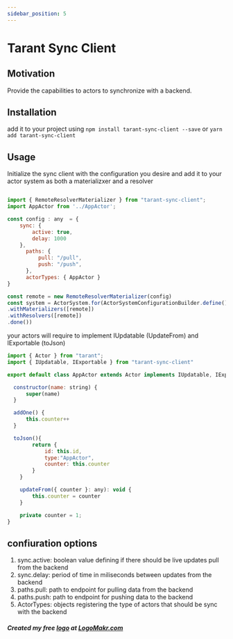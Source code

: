 ```yaml
---
sidebar_position: 5
---
```


# Tarant Sync Client

## Motivation

Provide the capabilities to actors to synchronize with a backend.

## Installation

add it to your project using `npm install tarant-sync-client --save` or `yarn add tarant-sync-client`

## Usage

Initialize the sync client with the configuration you desire and add it to your actor system as both a materializxer and a resolver

```js

import { RemoteResolverMaterializer } from "tarant-sync-client";
import AppActor from '../AppActor';

const config : any  = {
    sync: {
        active: true,
        delay: 1000
    },
      paths: {
          pull: "/pull", 
          push: "/push", 
      },
      actorTypes: { AppActor }
}

const remote = new RemoteResolverMaterializer(config)
const system = ActorSystem.for(ActorSystemConfigurationBuilder.define()
.withMaterializers([remote])
.withResolvers([remote])
.done()) 
```

your actors will require to implement IUpdatable (UpdateFrom) and IExportable (toJson)

```js
import { Actor } from "tarant";
import { IUpdatable, IExportable } from "tarant-sync-client"

export default class AppActor extends Actor implements IUpdatable, IExportable {

  constructor(name: string) {
      super(name)
  }

  addOne() {
      this.counter++
  }

  toJson(){
        return {
            id: this.id,
            type:"AppActor",
            counter: this.counter
        }
    }

    updateFrom({ counter }: any): void {
        this.counter = counter
    }

    private counter = 1; 
}

```
## confiuration options
    
1. sync.active: boolean value defining if there should be live updates pull from the backend
2. sync.delay: period of time in miliseconds between updates from the backend
3. paths.pull: path to endpoint for pulling data from the backend
3. paths.push: path to endpoint for pushing data to the backend
4. ActorTypes: objects registering the type of actors that should be sync with the backend 

##### Created my free [logo](https://logomakr.com/6v3WPd) at <a href="http://logomakr.com" title="Logo Makr">LogoMakr.com</a> 